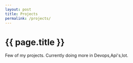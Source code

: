 ```yaml
---
layout: post
title: Projects
permalink: /projects/
---
```

{{ page.title }}
================

Few of my projects. Currently doing more in Devops,Api's,Iot.
